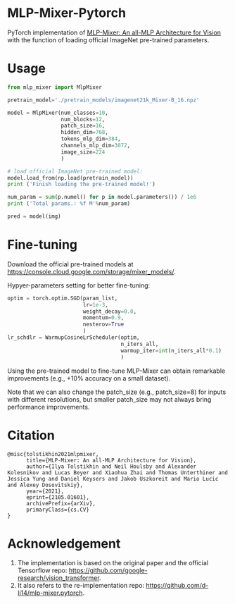 # MLP-Mixer-Pytorch
PyTorch implementation of [MLP-Mixer: An all-MLP Architecture for Vision](https://arxiv.org/abs/2105.01601) with the function of loading official ImageNet pre-trained parameters.

# Usage
```python
from mlp_mixer import MlpMixer

pretrain_model='./pretrain_models/imagenet21k_Mixer-B_16.npz'

model = MlpMixer(num_classes=10, 
                 num_blocks=12, 
                 patch_size=16, 
                 hidden_dim=768, 
                 tokens_mlp_dim=384, 
                 channels_mlp_dim=3072, 
                 image_size=224
                 )

# load official ImageNet pre-trained model:
model.load_from(np.load(pretrain_model))
print ('Finish loading the pre-trained model!')

num_param = sum(p.numel() for p in model.parameters()) / 1e6
print ('Total params.: %f M'%num_param)

pred = model(img)
```

# Fine-tuning
Download the official pre-trained models at <https://console.cloud.google.com/storage/mixer_models/>. 

Hypyer-parameters setting for better fine-tuning:
```python
optim = torch.optim.SGD(param_list, 
                        lr=1e-3, 
                        weight_decay=0.0,
                        momentum=0.9, 
                        nesterov=True
                        )
lr_schdlr = WarmupCosineLrScheduler(optim, 
                                    n_iters_all, 
                                    warmup_iter=int(n_iters_all*0.1)
                                    )
```
Using the pre-trained model to fine-tune MLP-Mixer can obtain remarkable improvements (e.g., +10% accuracy on a small dataset).

Note that we can also change the patch_size (e.g., patch_size=8) for inputs with different resolutions, but smaller patch_size may not always bring performance improvements.


# Citation
```
@misc{tolstikhin2021mlpmixer,
      title={MLP-Mixer: An all-MLP Architecture for Vision}, 
      author={Ilya Tolstikhin and Neil Houlsby and Alexander Kolesnikov and Lucas Beyer and Xiaohua Zhai and Thomas Unterthiner and Jessica Yung and Daniel Keysers and Jakob Uszkoreit and Mario Lucic and Alexey Dosovitskiy},
      year={2021},
      eprint={2105.01601},
      archivePrefix={arXiv},
      primaryClass={cs.CV}
}
```

# Acknowledgement
1. The implementation is based on the original paper and the official Tensorflow repo: <https://github.com/google-research/vision_transformer>.
2. It also refers to the re-implementation repo: <https://github.com/d-li14/mlp-mixer.pytorch>.

